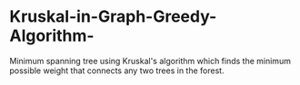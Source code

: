 # Kruskal-in-Graph-Greedy-Algorithm-
Minimum spanning tree using Kruskal's algorithm which finds the minimum possible weight that connects any two trees in the forest.

